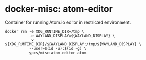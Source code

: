 # docker-misc: atom-editor

Container for running Atom.io editor in restricted environment.

    docker run -e XDG_RUNTIME_DIR=/tmp \
               -e WAYLAND_DISPLAY=${WAYLAND_DISPLAY} \
               -v ${XDG_RUNTIME_DIR}/${WAYLAND_DISPLAY:/tmp/${WAYLAND_DISPLAY} \
               --user=$(id -u):$(id -g) \
               ypcs/misc:atom-editor atom

